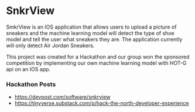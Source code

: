 # SnkrView

SmkrView is an IOS application that allows users to upload a picture of sneakers and the machine learning model will detect the type of shoe model and 
tell the user what sneakers they are. The application currently will only detect Air Jordan Sneakers. 

This project was created for a Hackathon and our group won the sponsored competition by implementing our own machine learning model with HOT-G api on an IOS app. 

### Hackathon Posts  
* https://devpost.com/software/snkrview
* https://tinyverse.substack.com/p/hack-the-north-developer-experience
